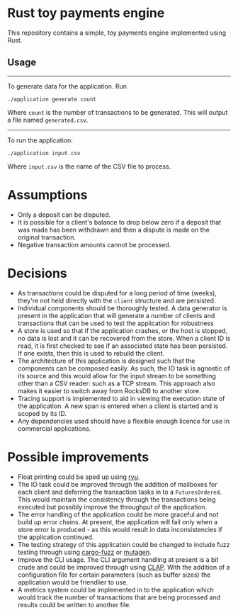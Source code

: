 # Rust toy payments engine
This repository contains a simple, toy payments engine implemented using Rust.

## Usage

---
To generate data for the application. Run
```
./application generate count
```

Where `count` is the number of transactions to be generated. This will output a file named `generated.csv`.

---

To run the application:
```
./application input.csv
```

Where `input.csv` is the name of the CSV file to process.

# Assumptions
- Only a deposit can be disputed.
- It is possible for a client's balance to drop below zero if a deposit that was made has been withdrawn and then a dispute is made on the original transaction.
- Negative transaction amounts cannot be processed.

# Decisions
- As transactions could be disputed for a long period of time (weeks), they're not held directly with the `client` structure and are persisted.
- Individual components should be thoroughly tested. A data generator is present in the application that will generate a number of clients and transactions that can be used to test the application for robustness
- A store is used so that if the application crashes, or the host is stopped, no data is lost and it can be recovered from the store. When a client ID is read, it is first checked to see if an associated state has been persisted. If one exists, then this is used to rebuild the client.
- The architecture of this application is designed such that the components can be composed easily. As such, the IO task is agnostic of its source and this would allow for the input stream to be something other than a CSV reader: such as a TCP stream. This approach also makes it easier to switch away from RocksDB to another store.
- Tracing support is implemented to aid in viewing the execution state of the application. A new span is entered when a client is started and is scoped by its ID.
- Any dependencies used should have a flexible enough licence for use in commercial applications.

# Possible improvements
- Float printing could be sped up using [ryu](https://github.com/dtolnay/ryu).
- The IO task could be improved through the addition of mailboxes for each client and deferring the transaction tasks in to a `FuturesOrdered`. This would maintain the consistency through the transactions being executed but possibly improve the throughput of the application.
- The error handling of the application could be more graceful and not build up error chains. At present, the application will fail only when a store error is produced - as this would result in data inconsistencies if the application continued.
- The testing strategy of this application could be changed to include fuzz testing through using [cargo-fuzz](https://rust-fuzz.github.io/book/cargo-fuzz.html) or [mutagen](https://github.com/llogiq/mutagen).
- Improve the CLI usage. The CLI argument handling at present is a bit crude and could be improved through using [CLAP](https://github.com/clap-rs/clap). With the addition of a configuration file for certain parameters (such as buffer sizes) the application would be friendlier to use.
- A metrics system could be implemented in to the application which would track the number of transactions that are being processed and results could be written to another file.
